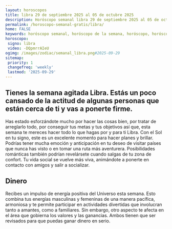 ```yaml
---
layout: horoscopos
title: libra 29 de septiembre 2025 al 05 de octubre 2025 
description: Horóscopo semanal libra 29 de septiembre 2025 al 05 de octubre 2025. Tienes la semana agitada Libra. Estás un poco cansado de la actitud de algunas personas que están cerca de ti y vas a ponerte firme.
permalink: /horoscopo-semanal-gratis/libra/
home: FALSE
keywords: horóscopo semanal, horóscopo de la semana, horóscopo, horóscopo gratis,horóscopos, horóscopo esperanza gracia, horoscopos libra la semana, horóscopos gratis, Tarot, Astrologia, Zodíaco, libra, horoscopo gratis, semanal
horoscopo:
 signo: libra
 video: -DQpmrrAIeU
ogimg: /images/zodiac/semanal_libra.png#2025-09-29
sitemap:
 priority: 1
 changefreq: 'weekly'
 lastmod: '2025-09-29'
---
```




## Tienes la semana agitada Libra. Estás un poco cansado de la actitud de algunas personas que están cerca de ti y vas a ponerte firme.

Has estado esforzándote mucho por hacer las cosas bien, por tratar de arreglarlo todo, por conseguir tus metas y tus objetivos así que, esta semana te mereces hacer todo lo que hagas por y para ti Libra.
Con el Sol en tu signo, este es un excelente momento para hacer planes y brillar. Podrías tener mucha emoción y anticipación en tu deseo de visitar países que nunca has visto o en tomar una ruta más aventurera. Posibilidades románticas también podrían revelársete cuando salgas de tu zona de confort. Tu vida social se vuelve más viva, animándote a ponerte en contacto con amigos y salir a socializar.

## Dinero

Recibes un impulso de energía positiva del Universo esta semana. Esto combina tus energías masculinas y femeninas de una manera pacífica, armoniosa y te permite participar en actividades divertidas que involucran tanto a amantes, como a familiares. Sin embargo, otro aspecto te afecta en el área que gobierna los valores y las ganancias. Ambos tienen que ser revisados para que puedas ganar dinero en serio.